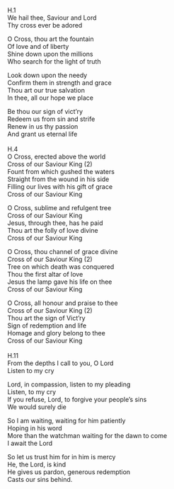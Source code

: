 H.1<br>
We hail thee, Saviour and Lord<br>
Thy cross ever be adored<br>

O Cross, thou art the fountain<br>
Of love and of liberty<br>
Shine down upon the millions<br>
Who search for the light of truth<br>

Look down upon the needy<br>
Confirm them in strength and grace<br>
Thou art our true salvation<br>
In thee, all our hope we place<br>

Be thou our sign of vict’ry<br>
Redeem us from sin and strife<br>
Renew  in us thy passion<br>
And grant us eternal life<br>
<br>
H.4<br>
O Cross, erected above the world<br>
Cross of our Saviour King (2)<br>
Fount from which gushed the waters<br>
Straight from the wound in his side<br>
Filling our lives with his gift of grace<br>
Cross of our Saviour King<br>

O Cross, sublime and refulgent tree<br>
Cross of our Saviour King<br>
Jesus, through thee, has he paid<br>
Thou art the folly of love divine<br>
Cross of our Saviour King<br>

O Cross, thou channel of grace divine<br>
Cross of our Saviour King (2)<br>
Tree on which death was conquered<br>
Thou the first altar of love<br>
Jesus the lamp gave his life on thee<br>
Cross of our Saviour King<br>

O Cross, all honour and praise to thee<br>
Cross of our Saviour King (2)<br>
Thou art the sign of Vict’ry<br>
Sign of redemption and life<br>
Homage and glory belong to thee<br>
Cross of our Saviour King<br>
<br>
H.11<br>
From the depths I call to you, O Lord<br>
Listen to my cry<br>

Lord, in compassion, listen to my pleading<br>
Listen, to my cry<br>
If you refuse, Lord, to forgive your people’s sins<br>
We would surely die<br>

So I am waiting, waiting for him patiently<br>
Hoping in his word<br>
More than the watchman waiting for the dawn to come<br>
I await the Lord<br>

So let us trust him for in him is mercy<br>
He, the Lord, is kind<br>
He gives us pardon, generous redemption<br>
Casts our sins behind.